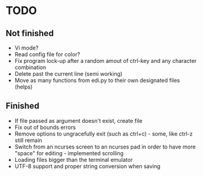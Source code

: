 # TODO
## Not finished
- Vi mode?
- Read config file for color?
- Fix program lock-up after a random amout of ctrl-key and any character combination
- Delete past the current line (semi working)
- Move as many functions from edi.py to their own designated files (helps)

## Finished
- If file passed as argument doesn't exist, create file
- Fix out of bounds errors
- Remove options to ungracefully exit (such as ctrl+c) - some, like ctrl-z still remain
- Switch from an ncurses screen to an ncurses pad in order to have more "space" for editing - implemented scrolling
- Loading files bigger than the terminal emulator
- UTF-8 support and proper string conversion when saving
